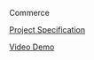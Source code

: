 Commerce

[Project Specification](https://cs50.harvard.edu/web/2020/projects/2/commerce/)

[Video Demo](https://www.youtube.com/watch?v=aIc-Vnl1Rzo)
